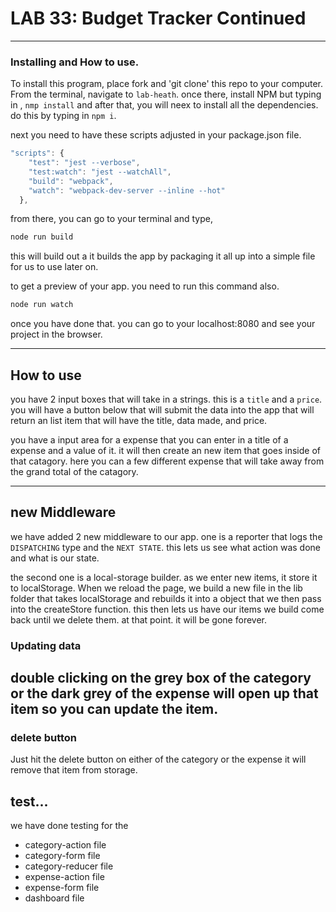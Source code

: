 # LAB 33: Budget Tracker Continued

---
### Installing and How to use.

To install this program, place fork and 'git clone' this repo to your computer. From the terminal, navigate to  `lab-heath`. once there, install NPM but typing in , `nmp install` and after that, you will neex to install all the dependencies. do this by typing in `npm i`. 

next you need to have these scripts adjusted in your package.json file.

```javascript
"scripts": {
    "test": "jest --verbose",
    "test:watch": "jest --watchAll",
    "build": "webpack",
    "watch": "webpack-dev-server --inline --hot"
  },
  ```

from there, you can go to your terminal and type, 

```javascript
node run build
```
this will build out a it builds the app by packaging it all up into a simple file for us to use later on.

to get a preview of your app. you need to run this command also.

```javascript
node run watch
```
once you have done that. you can go to your localhost:8080 and see your project in the browser.

---
## How to use

you have 2 input boxes that will take in a strings. this is a `title` and a `price`. you will have a button below that will submit the data into the app that will return an list item that will have the title, data made, and price.

you have a input area for a expense that you can enter in a title of a expense and a value of it. it will then create an new item that goes inside of that catagory. here you can a few different expense that will take away from the grand total of the catagory.

--- 
## new Middleware

we have added 2 new middleware to our app. one is a reporter that logs the `DISPATCHING` type and the `NEXT STATE`. this lets us see what action was done and what is our state.

the second one is a local-storage builder. as we enter new items, it store it to localStorage. When we reload the page, we build a new file in the lib folder that takes localStorage and rebuilds it into a object that we then pass into the createStore function. this then lets us have our items we build come back until we delete them. at that point. it will be gone forever.

### Updating data
double clicking on the grey box of the category or the dark grey of the expense will open up that item so you can update the item.
--- 

### delete button
Just hit the delete button on either of the category or the expense it will remove that item from storage.

## test...

we have done testing for the 

* category-action file
* category-form file
* category-reducer file
* expense-action file
* expense-form file
* dashboard file




